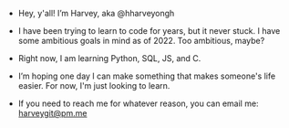 - Hey, y'all! I’m Harvey, aka @hharveyongh
- I have been trying to learn to code for years, but it never stuck. I have some ambitious goals in mind as of 2022. Too ambitious, maybe?
- Right now, I am learning Python, SQL, JS, and C.
- I’m hoping one day I can make something that makes someone's life easier. For now, I'm just looking to learn.

- If you need to reach me for whatever reason, you can email me: harveygit@pm.me

<!---
this is a message just for me: hope you're doing ok
--->
